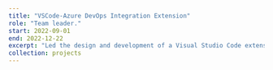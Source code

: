 ```yaml
---
title: "VSCode-Azure DevOps Integration Extension"
role: "Team leader."
start: 2022-09-01
end: 2022-12-22
excerpt: "Led the design and development of a Visual Studio Code extension enabling pull request (PR) workflows with Azure DevOps.<br/><img src='/images/projects/extension-comment-management.png' width='400' />"
collection: projects
---
```

